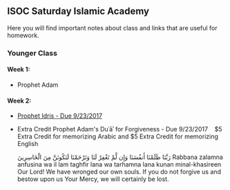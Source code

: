 ## ISOC Saturday Islamic Academy

Here you will find important notes about class and links that are useful for homework. 

### Younger Class

#### Week 1:
* Prophet Adam

#### Week 2:
* [Prophet Idris - Due 9/23/2017](https://www.youtube.com/watch?v=T2_7Y4Jrg0k)
* Extra Credit
    Prophet Adam's Duʿāʾ for Forgiveness - Due 9/23/2017
    $5 Extra Credit for memorizing Arabic and $5 Extra Credit for memorizing English
    
    رَبَّنَا ظَلَمْنَا أَنفُسَنَا وَإِن لَّمْ تَغْفِرْ لَنَا وَتَرْحَمْنَا لَنَكُونَنَّ مِنَ الْخَاسِرِينَ 
    Rabbana zalamna anfusina wa il lam taghfir lana wa tarhamna lana kunan minal-khasireen 
    Our Lord! We have wronged our own souls. If you do not forgive us and bestow upon us Your Mercy, we will certainly be lost.

